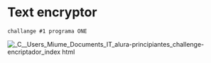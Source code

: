 # Text encryptor
	challange #1 programa ONE

![_C__Users_Miume_Documents_IT_alura-principiantes_challenge-encriptador_index html](https://user-images.githubusercontent.com/111991639/188958957-9fa466eb-20c4-4121-b1b3-652f49c1ba07.png)
